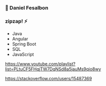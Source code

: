 ### 👋 Daniel Fesalbon
### zipzap! ⚡
<!--
**danielfesalbon/danielfesalbon** is a ✨ _special_ ✨ repository because its `README.md` (this file) appears on your GitHub profile.

Here are some ideas to get you started:

- 🔭 I’m currently working on ...
- 🌱 I’m currently learning ...
- 👯 I’m looking to collaborate on ...
- 🤔 I’m looking for help with ...
- 💬 Ask me about ...
- 📫 How to reach me: ...
- 😄 Pronouns: ...
- ⚡ Fun fact: ...
-->

- Java
- Angular
- Spring Boot
- SQL
- JavaScript

https://www.youtube.com/playlist?list=PLtuCF5FHqjTW7DqNSd8a5jauMs9qio8wy

https://stackoverflow.com/users/15487369

<!--[![spotify-github-profile](https://spotify-github-profile.vercel.app/api/view?uid=12149297757&cover_image=true&theme=default)](https://spotify-github-profile.vercel.app/api/view?uid=12149297757&redirect=true)-->

